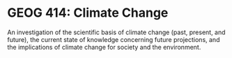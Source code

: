 # GEOG 414: Climate Change

An investigation of the scientific basis of climate change (past, present, and future), the current state of knowledge concerning future projections, and the implications of climate change for society and the environment.